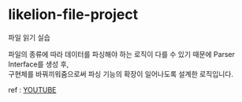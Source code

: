 # likelion-file-project

파일 읽기 실습

파일의 종류에 따라 데이터를 파싱해야 하는 로직이 다를 수 있기 때문에 Parser Interface를 생성 후, <br />
구현체를 바꿔끼워줌으로써 파싱 기능의 확장이 일어나도록 설계한 로직입니다.

ref : <a href="https://www.youtube.com/watch?v=KEPdB0niRyc&feature=youtu.be">YOUTUBE</a>
